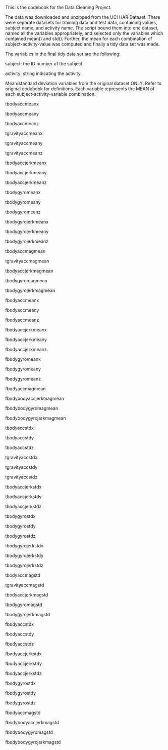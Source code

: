 This is the codebook for the Data Cleaning Project.

The data was downloaded and unzipped from the UCI HAR Dataset. There were separate datasets for training data and test data, containing values, subject name, and activity name.
The script bound them into one dataset, named all the variables appropriately, and selected only the variables which contained mean() and std().
Further, the mean for each combination of subject-activity-value was computed and finally a tidy data set was made.

The variables in the final tidy data set are the following:

subject: the ID number of the subject

activity: string indicating the activity.

Mean/standard deviation variables from the original dataset ONLY. Refer to original codebook for definitions. Each variable represents the MEAN of each subject-activity-variable combination.

tbodyaccmeanx

tbodyaccmeany

tbodyaccmeanz 

tgravityaccmeanx

tgravityaccmeany

tgravityaccmeanz

tbodyaccjerkmeanx

tbodyaccjerkmeany 

tbodyaccjerkmeanz

tbodygyromeanx

tbodygyromeany 

tbodygyromeanz 

tbodygyrojerkmeanx 

tbodygyrojerkmeany

tbodygyrojerkmeanz 

tbodyaccmagmean

tgravityaccmagmean 

tbodyaccjerkmagmean 

tbodygyromagmean 

tbodygyrojerkmagmean

fbodyaccmeanx 

fbodyaccmeany

fbodyaccmeanz 

fbodyaccjerkmeanx 

fbodyaccjerkmeany

fbodyaccjerkmeanz

fbodygyromeanx

fbodygyromeany

fbodygyromeanz 

fbodyaccmagmean

fbodybodyaccjerkmagmean

fbodybodygyromagmean 

fbodybodygyrojerkmagmean

tbodyaccstdx 

tbodyaccstdy 

tbodyaccstdz

tgravityaccstdx 

tgravityaccstdy

tgravityaccstdz 

tbodyaccjerkstdx 

tbodyaccjerkstdy

tbodyaccjerkstdz

tbodygyrostdx

tbodygyrostdy

tbodygyrostdz

tbodygyrojerkstdx 

tbodygyrojerkstdy

tbodygyrojerkstdz

tbodyaccmagstd 

tgravityaccmagstd

tbodyaccjerkmagstd 

tbodygyromagstd 

tbodygyrojerkmagstd

fbodyaccstdx 

fbodyaccstdy 

fbodyaccstdz

fbodyaccjerkstdx 

fbodyaccjerkstdy

fbodyaccjerkstdz

fbodygyrostdx

fbodygyrostdy

fbodygyrostdz

fbodyaccmagstd 

fbodybodyaccjerkmagstd 

fbodybodygyromagstd

fbodybodygyrojerkmagstd


